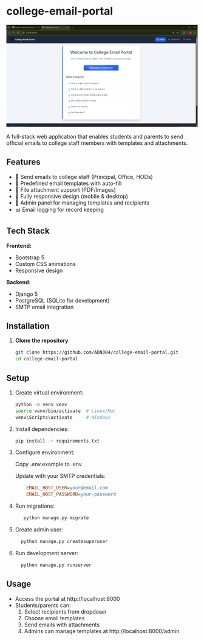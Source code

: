 # college-email-portal

![Project Screenshot](static/images/screenshot.png) <!-- Add a screenshot later -->

A full-stack web application that enables students and parents to send official emails to college staff members with templates and attachments.

## Features

- 📧 Send emails to college staff (Principal, Office, HODs)
- 📝 Predefined email templates with auto-fill
- 📎 File attachment support (PDF/Images)
- 📱 Fully responsive design (mobile & desktop)
- 🔐 Admin panel for managing templates and recipients
- 📊 Email logging for record keeping

## Tech Stack

**Frontend:**  
- Bootstrap 5
- Custom CSS animations
- Responsive design

**Backend:**  
- Django 5
- PostgreSQL (SQLite for development)
- SMTP email integration

## Installation

1. **Clone the repository**
   ```bash
   git clone https://github.com/ADN004/college-email-portal.git
   cd college-email-portal

## Setup
1. Create virtual environment:
   ```bash
   python -m venv venv
   source venv/bin/activate  # Linux/Mac
   venv\Scripts\activate     # Windows

2. Install dependencies:
   ```bash
   pip install -r requirements.txt

3. Configure environment:

      Copy .env.example to .env

     Update with your SMTP credentials:
      ```ini
          EMAIL_HOST_USER=your@email.com
          EMAIL_HOST_PASSWORD=your-password

4. Run migrations:
   ```bash
      python manage.py migrate

5. Create admin user:
    ```bash
      python manage.py createsuperuser

6. Run development server:
    ```bash
      python manage.py runserver

## Usage
- Access the portal at http://localhost:8000
- Students/parents can:
   1. Select recipients from dropdown
   2. Choose email templates
   3. Send emails with attachments
   4. Admins can manage templates at http://localhost:8000/admin
